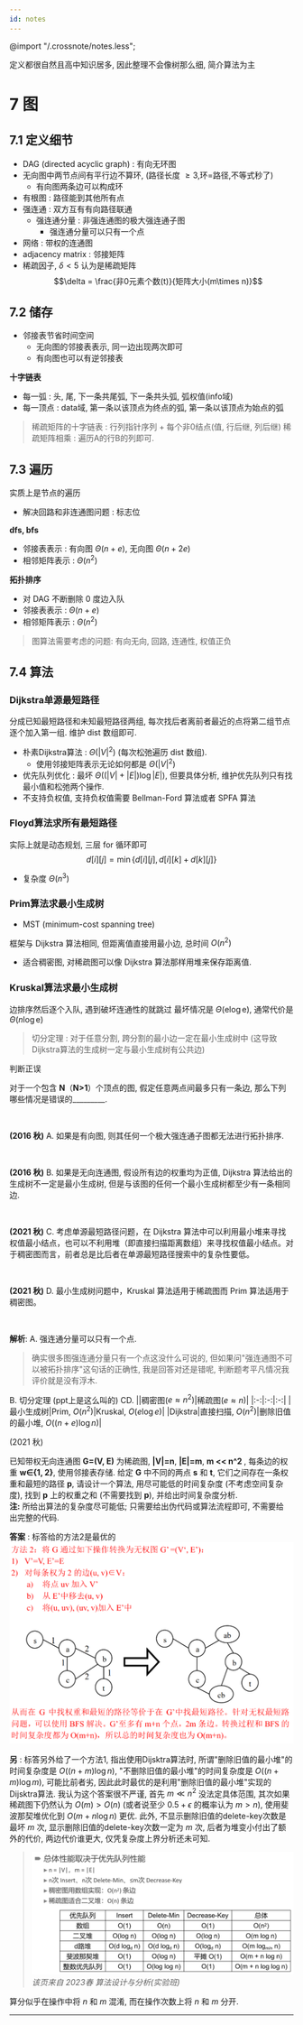 ```yaml
---
id: notes
---
```

@import "/.crossnote/notes.less";

定义都很自然且高中知识居多, 因此整理不会像树那么细, 简介算法为主
# 7 图
## 7.1 定义细节
- DAG (directed acyclic graph) : 有向无环图
- 无向图中两节点间有平行边不算环, (路径长度 $\ge 3$,环=路径,不等式秒了)
  - 有向图两条边可以构成环
- 有根图 : 路径能到其他所有点
- 强连通 : 双方互有有向路径联通
  - 强连通分量 : 非强连通图的极大强连通子图
    - 强连通分量可以只有一个点
- 网络 : 带权的连通图
- adjacency matrix : 邻接矩阵
- 稀疏因子, $\delta<5$ 认为是稀疏矩阵
$$\delta = \frac{非0元素个数(t)}{矩阵大小(m\times n)}$$
## 7.2 储存
- 邻接表节省时间空间
  - 无向图的邻接表表示, 同一边出现两次即可
  - 有向图也可以有逆邻接表

**十字链表**
- 每一弧 : 头, 尾, 下一条共尾弧, 下一条共头弧, 弧权值(info域)
- 每一顶点 : data域, 第一条以该顶点为终点的弧, 第一条以该顶点为始点的弧

>稀疏矩阵的十字链表 : 行列指针序列 + 每个非0结点(值, 行后继, 列后继)
>稀疏矩阵相乘 : 遍历A的行B的列即可.

## 7.3 遍历
实质上是节点的遍历
- 解决回路和非连通图问题 : 标志位

**dfs, bfs**
- 邻接表表示 : 有向图 $\Theta (n+e)$, 无向图 $\Theta (n+2e)$
- 相邻矩阵表示 : $\Theta (n^2)$

**拓扑排序**
- 对 DAG 不断删除 $0$ 度边入队
- 邻接表表示 : $\Theta (n+e)$
- 相邻矩阵表示 : $\Theta (n^2)$

> 图算法需要考虑的问题: 有向无向, 回路, 连通性, 权值正负

## 7.4 算法
### Dijkstra单源最短路径
分成已知最短路径和未知最短路径两组, 每次找后者离前者最近的点将第二组节点逐个加入第一组. 维护 dist 数组即可.
- 朴素Dijkstra算法 : $\Theta (|V|^2)$ (每次松弛遍历 dist 数组).
  - 使用邻接矩阵表示无论如何都是 $\Theta (|V|^2)$
- 优先队列优化 : 最坏 $\Theta ((|V|+|E|)\log |E|)$, 但要具体分析, 维护优先队列只有找最小值和松弛两个操作.
- 不支持负权值, 支持负权值需要 Bellman-Ford 算法或者 SPFA 算法
### Floyd算法求所有最短路径
实际上就是动态规划, 三层 for 循环即可
$$d[i][j] = \min \{d[i][j],d[i][k]+d[k][j]\}$$
- 复杂度 $\Theta(n^3)$
### Prim算法求最小生成树
- MST (minimum-cost spanning tree)

框架与 Dijkstra 算法相同, 但距离值直接用最小边, 总时间 $O(n^2)$
- 适合稠密图, 对稀疏图可以像 Dijkstra 算法那样用堆来保存距离值.

### Kruskal算法求最小生成树
边排序然后逐个入队, 遇到破坏连通性的就跳过
最坏情况是 $\Theta (\mathrm e\log \mathrm e)$, 通常代价是 $\Theta(n\log \mathrm e)$

> 切分定理 : 对于任意分割, 跨分割的最小边一定在最小生成树中 (这导致Dijkstra算法的生成树一定与最小生成树有公共边)

<div class="question-box">
    <span class="title">判断正误</span>
    <p>对于一个包含 <b>N</b>（<b>N>1</b>）个顶点的图, 假定任意两点间最多只有一条边, 那么下列哪些情况是错误的_________. </p><br/>
    <p><b>(2016 秋)</b> A. 如果是有向图, 则其任何一个极大强连通子图都无法进行拓扑排序. </p><br/>
    <p><b>(2016 秋)</b> B. 如果是无向连通图, 假设所有边的权重均为正值, Dijkstra 算法给出的生成树不一定是最小生成树, 但是与该图的任何一个最小生成树都至少有一条相同边. </p><br/>
    <p><b>(2021 秋)</b> C. 考虑单源最短路径问题，在 Dijkstra 算法中可以利用最小堆来寻找权值最小结点，也可以不利用堆（即直接扫描距离数组）来寻找权值最小结点。对于稠密图而言，前者总是比后者在单源最短路径搜索中的复杂性要低。</p><br/>
    <p><b>(2021 秋)</b> D. 最小生成树问题中，Kruskal 算法适用于稀疏图而 Prim 算法适用于稠密图。</p><br/>
</div>

**解析**: A. 强连通分量可以只有一个点. 
> 确实很多图强连通分量只有一个点这没什么可说的, 但如果问"强连通图不可以被拓扑排序"这句话的正确性, 我是回答对还是错呢, 判断题考平凡情况我评价就是没有浮木.

B. 切分定理 (ppt上是这么叫的)
CD. 
||稠密图($e\approx n^2$)|稀疏图($e\approx n$)|
|:-:|:-:|:-:|
|最小生成树|Prim, $O(n^2)$|Kruskal, $O(e\log e)$|
|Dijkstra|直接扫描, $O(n^2)$|删除旧值的最小堆, $O((n+e)\log n)$|

<div class="question-box">
    <span class="title">(2021 秋)</span>
    <p>已知带权无向连通图 <b>G=(V, E)</b> 为稀疏图, <b>|V|=n</b>, <b>|E|=m</b>, <b> m << n^2 </b>, 每条边的权
    重 <b>w∈{1, 2}</b>, 使用邻接表存储. 给定 <b>G</b> 中不同的两点 <b>s</b> 和 <b>t</b>, 它们之间存在一条权
    重和最短的路径 <b>p</b>, 请设计一个算法, 用尽可能低的时间复杂度 (不考虑空间复杂度),
    找到 <b>p</b> 上的权重之和 (不需要找到 <b>p</b>), 并给出时间复杂度分析. <br/>
    <b>注:</b> 所给出算法的复杂度尽可能低; 只需要给出伪代码或算法流程即可, 不需要给
    出完整的代码.</p>
</div>

**答案** :  标答给的方法2是最优的
![image](../image/7-2.png)

**另** :
标答另外给了一个方法1, 指出使用Dijsktra算法时, 所谓"删除旧值的最小堆"的时间复杂度是 $O((n+m)\log n)$, "不删除旧值的最小堆"的时间复杂度是  $O((n+m)\log m)$, 可能比前者劣, 因此此时最优的是利用"删除旧值的最小堆"实现的Dijsktra算法. 
我认为这个答案很不严谨, 首先 $m\ll n^2$ 没法定具体范围, 其次如果稀疏图下仍然认为 $O(m)>O(n)$ (或者说至少 $0.5+\epsilon$ 的概率认为 $m>n$), 使用斐波那契堆优化到 $O(m+n\log n)$ 更优. 此外, 不显示删除旧值的delete-key次数是最坏 $m$ 次, 显示删除旧值的delete-key次数一定为 $m$ 次, 后者为堆变小付出了额外的代价, 两边代价谁更大, 仅凭复杂度上界分析还未可知. 

> ![image](../image/7-1.png)
> *该页来自 2023春 算法设计与分析(实验班)*

算分似乎在操作中将 $n$ 和 $m$ 混淆, 而在操作次数上将 $n$ 和 $m$ 分开.
___